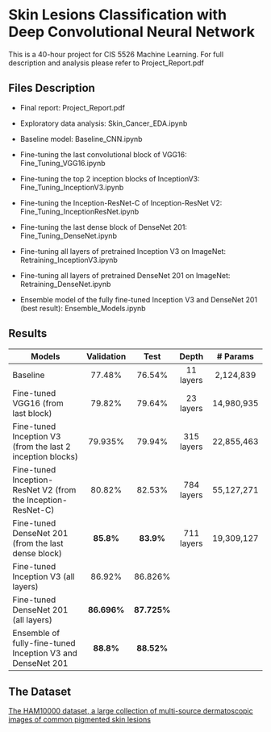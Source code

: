 # Skin Lesions Classification with Deep Convolutional Neural Network

This is a 40-hour project for CIS 5526 Machine Learning. For full description and analysis please refer to Project_Report.pdf

## Files Description

* Final report: Project_Report.pdf

* Exploratory data analysis: Skin_Cancer_EDA.ipynb

* Baseline model: Baseline_CNN.ipynb

* Fine-tuning the last convolutional block of VGG16: Fine_Tuning_VGG16.ipynb

* Fine-tuning the top 2 inception blocks of InceptionV3: Fine_Tuning_InceptionV3.ipynb

* Fine-tuning the Inception-ResNet-C of Inception-ResNet V2: Fine_Tuning_InceptionResNet.ipynb

* Fine-tuning the last dense block of DenseNet 201: Fine_Tuning_DenseNet.ipynb

* Fine-tuning all layers of pretrained Inception V3 on ImageNet: Retraining_InceptionV3.ipynb

* Fine-tuning all layers of pretrained DenseNet 201 on ImageNet: Retraining_DenseNet.ipynb

* Ensemble model of the fully fine-tuned Inception V3 and DenseNet 201 (best result): Ensemble_Models.ipynb 

## Results

| Models        | Validation           | Test            |  Depth          | # Params          |
| ------------- |:-------------:| :-------------:| :-------------:| :-------------:| 
|   Baseline   | 77.48% |76.54% | 11 layers | 2,124,839 |
|  Fine-tuned VGG16 (from last block)    |  79.82%      |   79.64%  | 23 layers | 14,980,935 |
|  Fine-tuned Inception V3 (from the last 2 inception blocks) |  79.935%   |  79.94% | 315 layers | 22,855,463 |
|  Fine-tuned Inception-ResNet V2 (from the Inception-ResNet-C) | 80.82% | 82.53% | 784 layers | 55,127,271 |
|  Fine-tuned DenseNet 201 (from the last dense block) | **85.8%** | **83.9%**  |  711 layers | 19,309,127 |
|  Fine-tuned Inception V3 (all layers) | 86.92% | 86.826% | | |
|  Fine-tuned DenseNet 201 (all layers)  | **86.696%** | **87.725%** | | |
|  Ensemble of fully-fine-tuned Inception V3 and DenseNet 201 | **88.8%** | **88.52%** | | |


## The Dataset

[The HAM10000 dataset, a large collection of multi-source dermatoscopic images of common pigmented skin lesions](https://dataverse.harvard.edu/dataset.xhtml?persistentId=doi:10.7910/DVN/DBW86T,)
